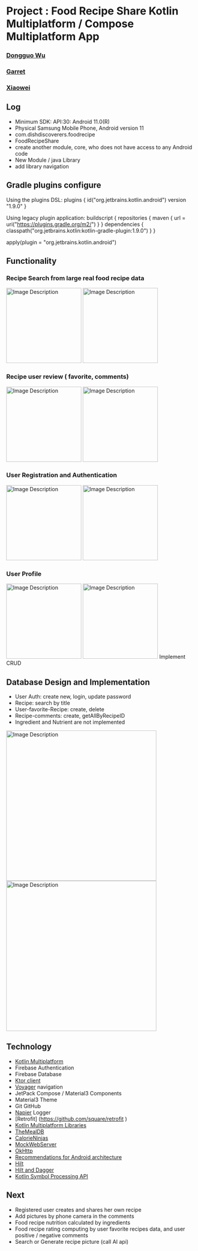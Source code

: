 # Project : Food Recipe Share Kotlin Multiplatform / Compose Multiplatform App

### [Dongguo Wu](https://github.com/dongguowu)

### [Garret](https://github.com/Aeternitas460/food_recipe_share_garett)

### [Xiaowei](https://github.com/xiaoqianniu/food_recipe_share)

## Log

- Minimum SDK: API:30: Android 11.0(R)
- Physical Samsung Mobile Phone, Android version 11
- com.dishdiscoverers.foodrecipe
- FoodRecipeShare
- create another module, core, who does not have access to any Android code
- New Module / java Library
- add library navigation

## Gradle plugins configure

Using the plugins DSL: plugins { id("org.jetbrains.kotlin.android") version "1.9.0" }

Using legacy plugin application: buildscript { repositories { maven { url = uri("https://plugins.gradle.org/m2/") } } dependencies { classpath("org.jetbrains.kotlin:kotlin-gradle-plugin:1.9.0") } }

apply(plugin = "org.jetbrains.kotlin.android")

## Functionality

### Recipe Search from large real food recipe data

<img src="readme_images/steak_search.png" alt="Image Description" width="200" height=""> <img src="readme_images/sushi_search.png" alt="Image Description" width="200" height="">

### Recipe user review ( favorite, comments)

<img src="readme_images/fish_comments.png" alt="Image Description" width="200" height=""> <img src="readme_images/sushi_comment.png" alt="Image Description" width="200" height="">

### User Registration and Authentication

<img src="readme_images/login.png" alt="Image Description" width="200" height=""> <img src="readme_images/signup.png" alt="Image Description" width="200" height="">

### User Profile

<img src="readme_images/profile.png" alt="Image Description" width="200" height=""> <img src="readme_images/update.png" alt="Image Description" width="200" height=""> Implement CRUD

## Database Design and Implementation

- User Auth: create new, login, update password
- Recipe: search by title
- User-favorite-Recipe: create, delete
- Recipe-comments: create, getAllByRecipeID
- Ingredient and Nutrient are not implemented

<img src="readme_images/database.png" alt="Image Description" width="400" height="">
<img src="readme_images/firebase.png" alt="Image Description" width="400" height="">

## Technology

- [Kotlin Multiplatform](https://kotlinlang.org/docs/multiplatform.html)
- Firebase Authentication
- Firebase Database
- [Ktor client](https://ktor.io/docs/create-client.html)
- [Voyager](https://github.com/adrielcafe/voyager) navigation
- JetPack Compose / Material3 Components
- Material3 Theme
- Git GitHub
- [Napier](https://github.com/AAkira/Napier) Logger
- [Retrofit] (https://github.com/square/retrofit )
- [Kotlin Multiplatform Libraries](https://github.com/AAkira/Kotlin-Multiplatform-Libraries)
- [TheMealDB](https://www.themealdb.com/api.php)
- [CalorieNinjas](https://calorieninjas.com/api)
- [MockWebServer](https://github.com/square/okhttp/tree/master/mockwebserver)
- [OkHttp](https://square.github.io/okhttp/)
- [Recommendations for Android architecture](https://developer.android.com/topic/architecture/recommendations)
- [Hilt](https://developer.android.com/training/dependency-injection/hilt-android)
- [Hilt and Dagger](https://developer.android.com/training/dependency-injection/hilt-android#hilt-and-dagger)
- [Kotlin Symbol Processing API](https://github.com/google/ksp)

## Next

- Registered user creates and shares her own recipe
- Add pictures by phone camera in the comments
- Food recipe nutrition calculated by ingredients
- Food recipe rating computing by user favorite recipes data, and user positive / negative comments
- Search or Generate recipe picture (call AI api)
